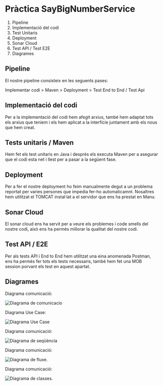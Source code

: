 # Pràctica SayBigNumberService
1. Pipeline
2. Implementació del codi
3. Test Unitaris
4. Deployment
5. Sonar Cloud
6. Test API / Test E2E
7. Diagrames

## Pipeline
El nostre pipeline consisteix en les seguents pases:

Implementar codi > Maven > Deployment > Test End to End / Test Api 

## Implementació del codi

Per a la implementació del codi hem afegit arxius, també hem adaptat tots els arxius que teniem i els hem aplicat a la interfície juntament amb els nous que hem creat.

## Tests unitaris / Maven
Hem fet els test unitaris en Java i després els executa Maven per a asegurar que el codi esta net i llest per a pasar a la següent fase.

## Deployment
Per a fer el nostre deployment ho feim manualmente degut a un problema reportat per varies persones que impedia fer-ho automaticamnt.
Nosaltres hem utilitzat el TOMCAT instal·lat a el servidor que ens ha prestat en Manu.

## Sonar Cloud
El sonar cloud ens ha servit per a veure els problemes i code smells del nostre codi, això ens ha permés millorar la qualitat del nostre codi.

## Test API / E2E
Per als tests API i End to End hem utilitzat una eina anomenada Postman, ens ha permés fer tots els tests necessaris, també hem fet una MOB session porvant els test en aquest apartat.

## Diagrames
Diagrama comunicació:

![Diagrama de comunicacio](/images/<imagen> "com_diagram")

Diagrama Use Case:

![Diagrama Use Case](/images/<imagen> "com_diagram")

Diagrama comunicació:

![Diagrama de seqüència](/images/<imagen> "com_diagram")

Diagrama comunicació:

![Diagrama de fluxe.](/images/<imagen> "com_diagram")

Diagrama comunicació:

![Diagrama de classes.](/images/<imagen> "com_diagram")
